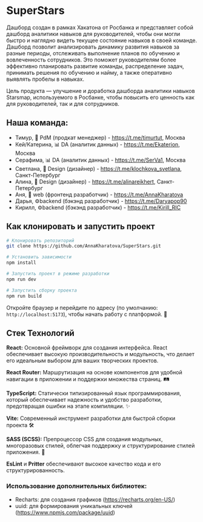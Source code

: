 # SuperStars

Дашборд создан в рамках Хакатона от Росбанка и представляет собой дашборд аналитики навыков для руководителей, чтобы они могли быстро и наглядно видеть текущее состояние навыков в своей команде.
Дашборд позволит анализировать динамику развития навыков за разные периоды, отслеживать выполнение планов по обучению и вовлеченность сотрудников. Это поможет руководителям более эффективно планировать развитие команды, распределение задач, принимать решения по обучению и найму, а также оперативно выявлять пробелы в навыках.

Цель продукта — улучшение и доработка дашборда аналитики навыков Starsmap, используемого в Росбанке, чтобы повысить его ценность как для руководителей, так и для сотрудников.

## Наша команда:

- Тимур, 🛵 PdM (продкат менеджер) - https://t.me/timurtut, Москва
- Кей/Катерина, 📊 DA (аналитик данных) - https://t.me/Ekaterion, Москва
- Серафима, 📊 DA (аналитик данных) - https://t.me/SerVa1, Москва
- Светлана, 🎨 Design (дизайнер) - https://t.me/klochkova_svetlana, Санкт-Петербург
- Алина, 🎨 Design (дизайнер) - https://t.me/alinareikhert, Санкт-Петербург
- Аня, 🔨 web (фронтенд разработчик) - https://t.me/AnnaKharatova
- Дарья, ⚙️backend (бэкэнд разработчик) - https://t.me/Daryapop90
- Кирилл, ⚙️backend (бэкэнд разработчик) - https://t.me/Kirill_RIC

## Как клонировать и запустить проект

```bash
# Клонировать репозиторий
git clone https://github.com/AnnaKharatova/SuperStars.git

# Установить зависимости
npm install

# Запустить проект в режиме разработки
npm run dev

# Запустить сборку проекта
npm run build
```

Откройте браузер и перейдите по адресу (по умолчанию: `http://localhost:5173`), чтобы начать работу с платформой. 🚀

## Стек Технологий

**React:** Основной фреймворк для создания интерфейса. React обеспечивает высокую производительность и модульность, что делает его идеальным выбором для ваших творческих проектов.

**React Router:** Маршрутизация на основе компонентов для удобной навигации в приложении и поддержки множества страниц. 🛤️

**TypeScript:** Статически типизированный язык программирования, который обеспечивает надежность и удобство разработки, предотвращая ошибки на этапе компиляции. ✨

**Vite:** Современный инструмент разработки для быстрой сборки проекта 🛠️

**SASS (SCSS):** Препроцессор CSS для создания модульных, многоразовых стилей, облегчая поддержку и структурирование стилей приложения. 🎨

**EsLint** и **Pritter** обеспечивают высокое качество кода и его структурированность.

### Использование дополнительных библиотек:

- Recharts: для создания графиков (https://recharts.org/en-US/)
- uuid: для формирования уникальных ключей (https://www.npmjs.com/package/uuid)
